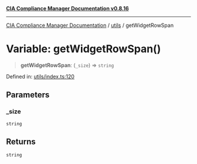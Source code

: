 [**CIA Compliance Manager Documentation v0.8.16**](../../README.md)

***

[CIA Compliance Manager Documentation](../../modules.md) / [utils](../README.md) / getWidgetRowSpan

# Variable: getWidgetRowSpan()

> **getWidgetRowSpan**: (`_size`) => `string`

Defined in: [utils/index.ts:120](https://github.com/Hack23/cia-compliance-manager/blob/96f4020424aba8c55d4fe94eddf596babc070968/src/utils/index.ts#L120)

## Parameters

### \_size

`string`

## Returns

`string`
